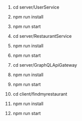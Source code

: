 1. cd server/UserService
2. npm run install
3. npm run start

4. cd server/RestaurantService
5. npm run install
6. npm run start

7. cd server/GraphQLApiGateway
8. npm run install
9. npm run start

10. cd client/findmyrestaurant
11. npm run install
12. npm run start